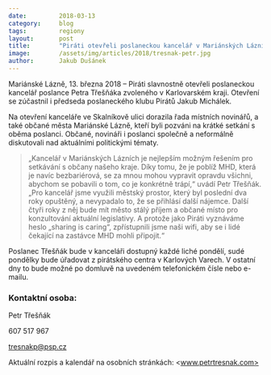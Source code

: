 ```yaml
---
date:         2018-03-13
category:     blog
tags:         regiony
layout:       post
title:        "Piráti otevřeli poslaneckou kancelář v Mariánských Lázních"
image:        /assets/img/articles/2018/tresnak-petr.jpg
author:       Jakub Dušánek
---
```


 
Mariánské Lázně, 13. března 2018 – Piráti slavnostně otevřeli poslaneckou kancelář poslance Petra Třešňáka zvoleného v Karlovarském kraji. Otevření se zúčastnil i předseda poslaneckého klubu Pirátů Jakub Michálek.
 
Na otevření kanceláře ve Skalníkově ulici dorazila řada místních novinářů, a také občané města Mariánské Lázně, kteří byli pozváni na krátké setkání s oběma poslanci. Občané, novináři i poslanci společně a neformálně diskutovali nad aktuálními politickými tématy.
 
> „Kancelář v Mariánských Lázních je nejlepším možným řešením pro setkávání s občany našeho kraje. Díky tomu, že je poblíž MHD, která je navíc bezbariérová, se za mnou mohou vypravit opravdu všichni, abychom se pobavili o tom, co je konkrétně trápí,“ uvádí Petr Třešňák. „Pro kancelář jsme využili městský prostor, který byl poslední dva roky opuštěný, a nevypadalo to, že se přihlásí další nájemce. Další čtyři roky z něj bude mít město stálý příjem a občané místo pro konzultování aktuální legislativy. A protože jako Piráti vyznáváme heslo „sharing is caring“, zpřístupnili jsme naši wifi, aby se i lidé čekající na zastávce MHD mohli připojit.“
 
Poslanec Třešňák bude v kanceláři dostupný každé liché pondělí, sudé pondělky bude úřadovat z pirátského centra v Karlových Varech. V ostatní dny to bude možné po domluvě na uvedeném telefonickém čísle nebo e-mailu.
 
 
 
### Kontaktní osoba:

Petr Třešňák

607 517 967

<tresnakp@psp.cz>

Aktuální rozpis a kalendář na osobních stránkách: 
<www.petrtresnak.com>




